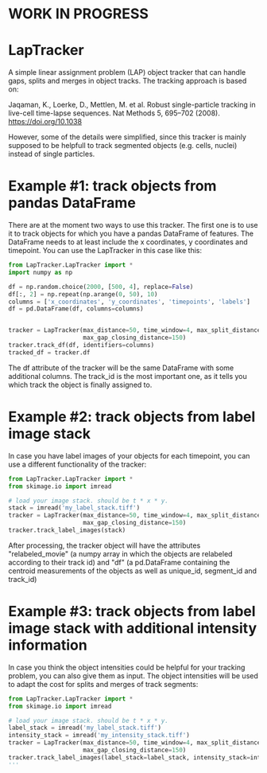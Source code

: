 # WORK IN PROGRESS

# LapTracker
A simple linear assignment problem (LAP) object tracker that can handle gaps, splits and merges in object tracks. The tracking approach is based on: 

Jaqaman, K., Loerke, D., Mettlen, M. et al. Robust single-particle tracking in live-cell time-lapse sequences. Nat Methods 5, 695–702 (2008). https://doi.org/10.1038

However, some of the details were simplified, since this tracker is mainly supposed to be helpfull to track segmented objects (e.g. cells, nuclei) instead of single particles.

# Example #1: track objects from pandas DataFrame
There are at the moment two ways to use this tracker. The first one is to use it to track objects for which you have a pandas DataFrame of features. The DataFrame needs to at least include the x coordinates, y coordinates and timepoint. You can use the LapTracker in this case like this:

```python
from LapTracker.LapTracker import *
import numpy as np

df = np.random.choice(2000, [500, 4], replace=False)
df[:, 2] = np.repeat(np.arange(0, 50), 10)
columns = ['x_coordinates', 'y_coordinates', 'timepoints', 'labels']
df = pd.DataFrame(df, columns=columns)


tracker = LapTracker(max_distance=50, time_window=4, max_split_distance=50,
                     max_gap_closing_distance=150)
tracker.track_df(df, identifiers=columns)
tracked_df = tracker.df
```

The df attribute of the tracker will be the same DataFrame with some additional columns. The track_id is the most important one, as it tells you which track the object is finally assigned to.

# Example #2: track objects from label image stack
In case you have label images of your objects for each timepoint, you can use a different functionality of the tracker:

```python
from LapTracker.LapTracker import *
from skimage.io import imread

# load your image stack. should be t * x * y.
stack = imread('my_label_stack.tiff')
tracker = LapTracker(max_distance=50, time_window=4, max_split_distance=50,
                     max_gap_closing_distance=150)
tracker.track_label_images(stack)

```

After processing, the tracker object will have the attributes "relabeled_movie" (a numpy array in which the objects are relabeled according to their track id) and "df" (a pd.DataFrame containing the centroid measurements of the objects as well as unique_id, segment_id and track_id)

# Example #3: track objects from label image stack with additional intensity information
In case you think the object intensities could be helpful for your tracking problem, you can also give them as input. The object intensities will be used to adapt the cost for splits and merges of track segments:

```python
from LapTracker.LapTracker import *
from skimage.io import imread

# load your image stack. should be t * x * y.
label_stack = imread('my_label_stack.tiff')
intensity_stack = imread('my_intensity_stack.tiff')
tracker = LapTracker(max_distance=50, time_window=4, max_split_distance=50,
                     max_gap_closing_distance=150)
tracker.track_label_images(label_stack=label_stack, intensity_stack=intensity_stack)
'''

